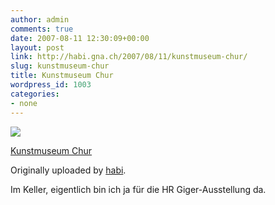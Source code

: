 ```yaml
---
author: admin
comments: true
date: 2007-08-11 12:30:09+00:00
layout: post
link: http://habi.gna.ch/2007/08/11/kunstmuseum-chur/
slug: kunstmuseum-chur
title: Kunstmuseum Chur
wordpress_id: 1003
categories:
- none
---
```



 [![](http://farm2.static.flickr.com/1108/1081092381_551f4d46ee_m.jpg)](http://www.flickr.com/photos/habi/1081092381/)
   

 
  [Kunstmuseum Chur](http://www.flickr.com/photos/habi/1081092381/)
    

  Originally uploaded by [habi](http://www.flickr.com/people/habi/).
 



Im Keller, eigentlich bin ich ja für die HR Giger-Ausstellung da.
  


